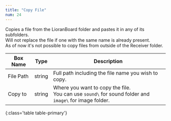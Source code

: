 ```yaml
---
title: "Copy File"
num: 24
---
```


Copies a file from the LioranBoard folder and pastes it in any of its subfolders.\
Will not replace the file if one with the same name is already present.\
As of now it's not possible to copy files from outside of the Receiver folder.

| Box Name | Type | Description | 
|-------|--------|--------
|File Path|	string|	Full path including the file name you wish to copy.|
|Copy to|	string|	Where you want to copy the file. <br/> You can use `sound\` for sound folder and `image\` for image folder.
{:class='table table-primary'}









